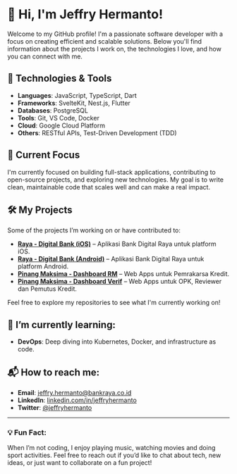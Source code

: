 # 👋 Hi, I'm Jeffry Hermanto!

Welcome to my GitHub profile! I'm a passionate software developer with a focus on creating efficient and scalable solutions. Below you'll find information about the projects I work on, the technologies I love, and how you can connect with me.

## 🔧 Technologies & Tools

- **Languages**: JavaScript, TypeScript, Dart
- **Frameworks**: SvelteKit, Nest.js, Flutter
- **Databases**: PostgreSQL
- **Tools**: Git, VS Code, Docker
- **Cloud**: Google Cloud Platform
- **Others**: RESTful APIs, Test-Driven Development (TDD)

## 🚀 Current Focus

I'm currently focused on building full-stack applications, contributing to open-source projects, and exploring new technologies. My goal is to write clean, maintainable code that scales well and can make a real impact.

## 🛠️ My Projects

Some of the projects I’m working on or have contributed to:

- **[Raya - Digital Bank (iOS)](https://apps.apple.com/id/app/raya-digital-bank/id1627393834)** – Aplikasi Bank Digital Raya untuk platform iOS.
- **[Raya - Digital Bank (Android)](https://play.google.com/store/apps/details?id=id.co.bankraya.apps&hl=id&pli=1)** – Aplikasi Bank Digital Raya untuk platform Android.
- **[Pinang Maksima - Dashboard RM](https://dashboard-rm.pinang-maksima.pre-prod.bankraya.co.id)** – Web Apps untuk Pemrakarsa Kredit.
- **[Pinang Maksima - Dashboard Verif](https://dashboard-verif.pinang-maksima.pre-prod.bankraya.co.id)** – Web Apps untuk OPK, Reviewer dan Pemutus Kredit.

Feel free to explore my repositories to see what I'm currently working on!

## 🌱 I’m currently learning:

- **DevOps**: Deep diving into Kubernetes, Docker, and infrastructure as code.

## 📬 How to reach me:

- **Email**: [jeffry.hermanto@bankraya.co.id](mailto:jeffry.hermanto@bankraya.co.id)
- **LinkedIn**: [linkedin.com/in/jeffryhermanto](https://www.linkedin.com/in/jeffryhermanto)
- **Twitter**: [@jeffryhermanto](https://twitter.com/jeffryhermanto)

---

### 💡 Fun Fact:

When I’m not coding, I enjoy playing music, watching movies and doing sport activities. Feel free to reach out if you’d like to chat about tech, new ideas, or just want to collaborate on a fun project!
